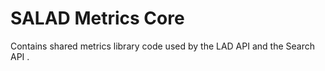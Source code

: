 # SALAD Metrics Core

Contains shared metrics library code used by the LAD API and the Search API .

